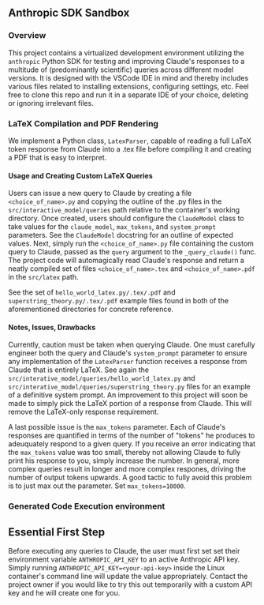 ## Anthropic SDK Sandbox

### Overview
This project contains a virtualized development environment utilizing the `anthropic` Python SDK for testing and improving Claude's responses to a multitude of (predominantly scientific) queries across different model versions. It is designed with the VSCode IDE in mind and thereby includes various files related to installing extensions, configuring settings, etc. Feel free to clone this repo and run it in a separate IDE of your choice, deleting or ignoring irrelevant files.

### LaTeX Compilation and PDF Rendering
We implement a Python class, `LatexParser`, capable of reading a full LaTeX token response from Claude into a .tex file before compiling it and creating a PDF that is easy to interpret. 

#### Usage and Creating Custom LaTeX Queries

Users can issue a new query to Claude by creating a file `<choice_of_name>.py` and copying the outline of the .py files in the `src/interactive_model/queries` path relative to the container's working directory. Once created, users should configure the `ClaudeModel` class to take values for the `claude_model`, `max_tokens`, and `system_prompt` parameters. See the `ClaudeModel` docstring for an outline of expected values. Next, simply run the `<choice_of_name>.py` file containing the custom query to Claude, passed as the `query` argument to the `_query_claude()` func. The project code will automagically read Claude's response and return a neatly compiled set of files `<choice_of_name>.tex` and `<choice_of_name>.pdf` in the `src/latex` path. 

See the set of `hello_world_latex.py/.tex/.pdf` and `superstring_theory.py/.tex/.pdf` example files found in both of the aforementioned directories for concrete reference.

#### Notes, Issues, Drawbacks

Currently, caution must be taken when querying Claude. One must carefully engineer both the query and Claude's `system_prompt` parameter to ensure any implementation of the `LatexParser` function receives a response from Claude that is entirely LaTeX. See again the `src/interative_model/queries/hello_world_latex.py` and `src/interative_model/queries/superstring_theory.py` files for an example of a definitive system prompt. An improvement to this project will soon be made to simply pick the LaTeX portion of a response from Claude. This will remove the LaTeX-only response requirement.

A last possible issue is the `max_tokens` parameter. Each of Claude's responses are quantified in terms of the number of "tokens" he produces to adeuquately respond to a given query. If you receive an error indicating that the `max_tokens` value was too small, thereby not allowing Claude to fully print his response to you, simply increase the number. In general, more complex queries result in longer and more complex respones, driving the number of output tokens upwards. A good tactic to fully avoid this problem is to just max out the parameter. Set `max_tokens=10000`.

### Generated Code Execution environment

## Essential First Step
Before executing any queries to Claude, the user must first set set their environment variable `ANTHROPIC_API_KEY` to an active Anthropic API key. 
Simply running `ANTHROPIC_API_KEY=<your-api-key>` inside the Linux container's command line will update the value appropriately. Contact the project owner if you would like to try this out temporarily with a custom API key and he will create one for you.

<!-- ## Project Goals
1. 
2. 


<!-- ## High Level Project Structure
### [`docs/`](./docs)
Documentation on development practices and patterns.

### [`src/`](./src)


### [`tests/`](./tests)

